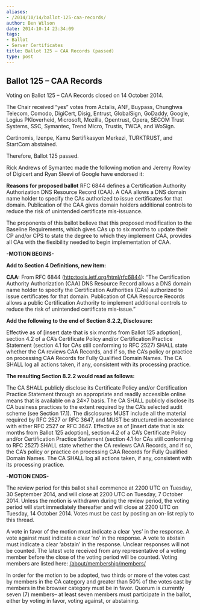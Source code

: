 ```yaml
---
aliases:
- /2014/10/14/ballot-125-caa-records/
author: Ben Wilson
date: 2014-10-14 23:34:09
tags:
- Ballot
- Server Certificates
title: Ballot 125 – CAA Records (passed)
type: post
---
```


## Ballot 125 – CAA Records

Voting on Ballot 125 – CAA Records closed on 14 October 2014.

The Chair received “yes” votes from Actalis, ANF, Buypass, Chunghwa Telecom, Comodo, DigiCert, Disig, Entrust, GlobalSign, GoDaddy, Google, Logius PKIoverheid, Microsoft, Mozilla, Opentrust, Opera, SECOM Trust Systems, SSC, Symantec, Trend Micro, Trustis, TWCA, and WoSign.

Certinomis, Izenpe, Kamu Sertifikasyon Merkezi, TURKTRUST, and StartCom abstained.

Therefore, Ballot 125 passed.

Rick Andrews of Symantec made the following motion and Jeremy Rowley of Digicert and Ryan Sleevi of Google have endorsed it:

**Reasons for proposed ballot** RFC 6844 defines a Certification Authority Authorization DNS Resource Record (CAA). A CAA allows a DNS domain name holder to specify the CAs authorized to issue certificates for that domain. Publication of the CAA gives domain holders additional controls to reduce the risk of unintended certificate mis-issuance.

The proponents of this ballot believe that this proposed modification to the Baseline Requirements, which gives CAs up to six months to update their CP and/or CPS to state the degree to which they implement CAA, provides all CAs with the flexibility needed to begin implementation of CAA.

**-MOTION BEGINS-**

**Add to Section 4 Definitions, new item:**

**CAA:** From RFC 6844 (<http:tools.ietf.org/html/rfc6844>): “The Certification Authority Authorization (CAA) DNS Resource Record allows a DNS domain name holder to specify the Certification Authorities (CAs) authorized to issue certificates for that domain. Publication of CAA Resource Records allows a public Certification Authority to implement additional controls to reduce the risk of unintended certificate mis-issue.”  

**Add the following to the end of Section 8.2.2, Disclosure:**

Effective as of \[insert date that is six months from Ballot 125 adoption\], section 4.2 of a CA’s Certificate Policy and/or Certification Practice Statement (section 4.1 for CAs still conforming to RFC 2527) SHALL state whether the CA reviews CAA Records, and if so, the CA’s policy or practice on processing CAA Records for Fully Qualified Domain Names. The CA SHALL log all actions taken, if any, consistent with its processing practice.

**The resulting Section 8.2.2 would read as follows:**

The CA SHALL publicly disclose its Certificate Policy and/or Certification Practice Statement through an appropriate and readily accessible online means that is available on a 24×7 basis. The CA SHALL publicly disclose its CA business practices to the extent required by the CA’s selected audit scheme (see Section 17.1). The disclosures MUST include all the material required by RFC 2527 or RFC 3647, and MUST be structured in accordance with either RFC 2527 or RFC 3647. Effective as of \[insert date that is six months from Ballot 125 adoption\], section 4.2 of a CA’s Certificate Policy and/or Certification Practice Statement (section 4.1 for CAs still conforming to RFC 2527) SHALL state whether the CA reviews CAA Records, and if so, the CA’s policy or practice on processing CAA Records for Fully Qualified Domain Names. The CA SHALL log all actions taken, if any, consistent with its processing practice.

**-MOTION ENDS-**

The review period for this ballot shall commence at 2200 UTC on Tuesday, 30 September 2014, and will close at 2200 UTC on Tuesday, 7 October 2014. Unless the motion is withdrawn during the review period, the voting period will start immediately thereafter and will close at 2200 UTC on Tuesday, 14 October 2014. Votes must be cast by posting an on-list reply to this thread.

A vote in favor of the motion must indicate a clear ‘yes’ in the response. A vote against must indicate a clear ‘no’ in the response. A vote to abstain must indicate a clear ‘abstain’ in the response. Unclear responses will not be counted. The latest vote received from any representative of a voting member before the close of the voting period will be counted. Voting members are listed here: [/about/membership/members/](/about/membership/members/)

In order for the motion to be adopted, two thirds or more of the votes cast by members in the CA category and greater than 50% of the votes cast by members in the browser category must be in favor. Quorum is currently seven (7) members– at least seven members must participate in the ballot, either by voting in favor, voting against, or abstaining.